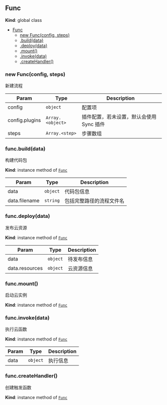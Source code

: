 <a name="Func"></a>

## Func
**Kind**: global class  

* [Func](#Func)
    * [new Func(config, steps)](#new_Func_new)
    * [.build(data)](#Func+build)
    * [.deploy(data)](#Func+deploy)
    * [.mount()](#Func+mount)
    * [.invoke(data)](#Func+invoke)
    * [.createHandler()](#Func+createHandler)

<a name="new_Func_new"></a>

### new Func(config, steps)
新建流程


| Param | Type | Description |
| --- | --- | --- |
| config | <code>object</code> | 配置项 |
| config.plugins | <code>Array.&lt;object&gt;</code> | 插件配置，若未设置，默认会使用 Sync 插件 |
| steps | <code>Array.&lt;step&gt;</code> | 步骤数组 |

<a name="Func+build"></a>

### func.build(data)
构建代码包

**Kind**: instance method of [<code>Func</code>](#Func)  

| Param | Type | Description |
| --- | --- | --- |
| data | <code>object</code> | 代码包信息 |
| data.filename | <code>string</code> | 包括完整路径的流程文件名 |

<a name="Func+deploy"></a>

### func.deploy(data)
发布云资源

**Kind**: instance method of [<code>Func</code>](#Func)  

| Param | Type | Description |
| --- | --- | --- |
| data | <code>object</code> | 待发布信息 |
| data.resources | <code>object</code> | 云资源信息 |

<a name="Func+mount"></a>

### func.mount()
启动云实例

**Kind**: instance method of [<code>Func</code>](#Func)  
<a name="Func+invoke"></a>

### func.invoke(data)
执行云函数

**Kind**: instance method of [<code>Func</code>](#Func)  

| Param | Type | Description |
| --- | --- | --- |
| data | <code>object</code> | 执行信息 |

<a name="Func+createHandler"></a>

### func.createHandler()
创建触发函数

**Kind**: instance method of [<code>Func</code>](#Func)  
